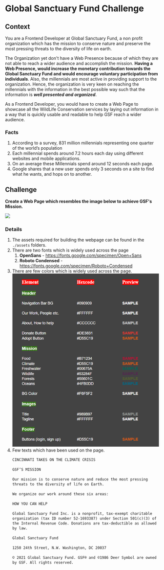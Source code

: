 # Global Sanctuary Fund Challenge

## Context
You are a Frontend Developer at Global Sanctuary Fund, a non profit organization which has the mission to conserve nature and preserve the most pressing threats to the diversity of life on earth. 

The Organization yet don't have a Web Presence because of which they are not able to reach a wider audience and accomplish the mission. **Having a Web Presence, would increase the monetary contribution towards the Global Sanctuary Fund and would encourage voluntary participation from individuals**. Also, the millennials are most active in providing support to the organization. Hence, the organization is very keen on reaching the millennials with the information in the best possible way such that the information is ***well presented and organized***.

As a Frontend Developer, you would have to create a Web Page to showcase all the WildLife Conservation services by laying out information in a way that is quickly usable and readable to help GSF reach a wider audience.

### Facts
1. According to a survey, 831 million millennials representing one quarter of the world’s population
2. Each millennial spends around 7.2 hours each day using different websites and mobile applications.
2. On an average these Millennials spend around 12 seconds each page. 
3. Google shares that a new user spends only 3 seconds on a site to find what he wants, and hops on to another.

## Challenge

**Create a Web Page which resembles the image below to achieve GSF's Mission.**

![](./GSF.png)

### Details
1. The assets required for building the webpage can be found in the `./assets` folders.
2. There are two fonts which is widely used across the page
    1. **OpenSans** - https://fonts.google.com/specimen/Open+Sans
    2. **Roboto Condensed** - https://fonts.google.com/specimen/Roboto+Condensed
3. There are few colors which is widely used across the page.
    ![](./assets/color-codes.png)
4. Few texts which have been used on the page.
    ```
    CINCINNATI TAKES ON THE CLIMATE CRISIS

    GSF’S MISSION

    Our mission is to conserve nature and reduce the most pressing threats to the diversity of life on Earth.

    We organize our work around these six areas:

    HOW YOU CAN HELP

    Global Sanctuary Fund Inc. is a nonprofit, tax-exempt charitable organization (tax ID number 52-1693387) under Section 501(c)(3) of the Internal Revenue Code. Donations are tax-deductible as allowed by law.

    Global Sanctuary Fund

    1250 24th Street, N.W. Washington, DC 20037

    © 2021 Global Sanctuary Fund. GSF® and ©1986 Deer Symbol are owned by GSF. All rights reserved.
    ```
